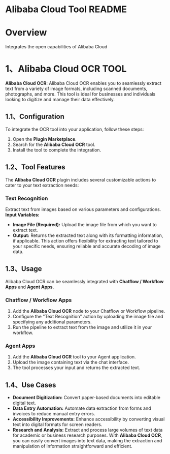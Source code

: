 # Alibaba Cloud Tool README
# Overview
Integrates the open capabilities of Alibaba Cloud
# 1、Alibaba Cloud OCR TOOL
**Alibaba Cloud OCR**: Alibaba Cloud OCR enables you to seamlessly extract text from a variety of image formats, including scanned documents, photographs, and more. This tool is ideal for businesses and individuals looking to digitize and manage their data effectively.
## 1.1、Configuration
To integrate the OCR tool into your application, follow these steps:
1. Open the **Plugin Marketplace**.
2. Search for the **Alibaba Cloud OCR** tool.
3. Install the tool to complete the integration.
## 1.2、Tool Features
The **Alibaba Cloud OCR** plugin includes several customizable actions to cater to your text extraction needs:
### Text Recognition
Extract text from images based on various parameters and configurations.
**Input Variables:**
- **Image File (Required):** Upload the image file from which you want to extract text.
- **Output:** Returns the extracted text along with its formatting information, if applicable.
This action offers flexibility for extracting text tailored to your specific needs, ensuring reliable and accurate decoding of image data.
## 1.3、Usage
Alibaba Cloud OCR can be seamlessly integrated with **Chatflow / Workflow Apps** and **Agent Apps**.
### Chatflow / Workflow Apps
1. Add the **Alibaba Cloud OCR** node to your Chatflow or Workflow pipeline.
2. Configure the "Text Recognition" action by uploading the image file and specifying any additional parameters.
3. Run the pipeline to extract text from the image and utilize it in your workflow.
### Agent Apps
1. Add the **Alibaba Cloud OCR** tool to your Agent application.
2. Upload the image containing text via the chat interface.
3. The tool processes your input and returns the extracted text.
## 1.4、Use Cases
- **Document Digitization:** Convert paper-based documents into editable digital text.
- **Data Entry Automation:** Automate data extraction from forms and invoices to reduce manual entry errors.
- **Accessibility Improvements:** Enhance accessibility by converting visual text into digital formats for screen readers.
- **Research and Analysis:** Extract and process large volumes of text data for academic or business research purposes.
With **Alibaba Cloud OCR**, you can easily convert images into text data, making the extraction and manipulation of information straightforward and efficient.